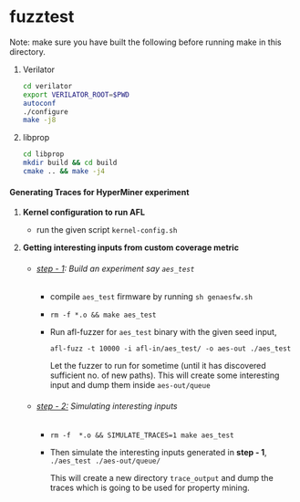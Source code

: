 # fuzztest

Note: make sure you have built the following before running make in this directory.

1. Verilator

   ```bash
   cd verilator
   export VERILATOR_ROOT=$PWD
   autoconf
   ./configure
   make -j8
   ```

   

2. libprop

   ```bash
   cd libprop
   mkdir build && cd build
   cmake .. && make -j4
   ```

   

#### Generating Traces for HyperMiner experiment

1. **Kernel configuration to run AFL**

   - run the given script `kernel-config.sh` 

2. **Getting interesting inputs from custom coverage metric**

   - ###### <u>step - 1</u>: Build an experiment say `aes_test`

     - compile `aes_test` firmware by running `sh genaesfw.sh `

     - `rm -f *.o && make aes_test`

     - Run afl-fuzzer for `aes_test` binary with the given seed input, 

       `afl-fuzz -t 10000 -i afl-in/aes_test/ -o aes-out ./aes_test`

       Let the fuzzer to run for sometime (until it has discovered sufficient no. of new paths). This will create some interesting input and dump them inside `aes-out/queue`

       

   - ###### <u>step - 2:</u> Simulating interesting inputs

     - `rm -f  *.o && SIMULATE_TRACES=1 make aes_test` 

     - Then simulate the interesting inputs generated in **step - 1**, `./aes_test ./aes-out/queue/`

       This will create a new directory `trace_output` and dump the traces which is going to be used for property mining.
   
   